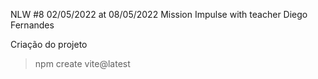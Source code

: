 NLW #8 02/05/2022 at 08/05/2022
Mission Impulse with teacher Diego Fernandes

Criação do projeto

> npm create vite@latest
